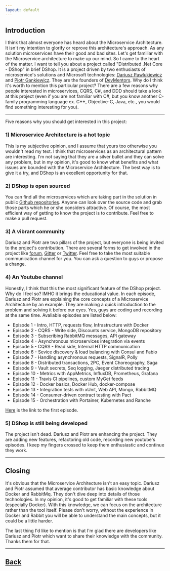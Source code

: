 ```yaml
---
layout: default
---
```


## Introduction

I think that almost everyone has heard about the Microservice Architecture.   It isn't my intention to glorify or reprove this architecture's approach.  As any solution microservices have their good and bad sites. Let's get familiar with the Microservice architecture to make up our mind. So I came to the heart of the matter. I want to tell you about a project called "Distributed .Net Core - DShop" in brief DShop. It is a project driven by two enthusiasts of microservice's solutions and Microsoft technologies: [Dariusz Pawlukiewicz](https://www.linkedin.com/in/dariusz-pawlukiewicz-7ba162a2/) and [Piotr Gankiewicz](https://www.linkedin.com/in/piotrgankiewicz/). They are the founders of [DevMentors](https://devmentors.io/). Why do I think it's worth to mention this particular project? There are a few reasons why people interested in microservices, CQRS, C#, and DDD should take a look at this project (even if you are not familiar with C#, but you know another C-family programming language ex. C++, Objective-C, Java, etc., you would find something interesting for you).  

-----------
Five reasons why you should get interested in this project:

### 1) Microservice Architecture is a hot topic
This is my subjective opinion, and I assume that yours too otherwise you wouldn't read my text. I think that microservices as an architectural pattern are interesting.  I'm not saying that they are a silver bullet and they can solve any problem, but in my opinion, it's good to know what benefits and what issues are bounded with the Microservice Architecture. The best way is to give it a try, and DShop is an excellent opportunity for that.

### 2) DShop is open sourced
You can find all the microservices which are taking part in the solution in public [Github repositories](https://github.com/devmentors). Anyone can look over the source code and grab those parts which he or she considers attractive. Of course, the most efficient way of getting to know the project is to contribute. Feel free to make a pull request.

### 3) A vibrant community
Dariusz and Piotr are two pillars of the project, but everyone is being invited to the project's contribution. There are several forms to get involved in the project like [forum](https://forum.devmentors.io/), [Gitter](https://gitter.im/devmentors-io) or [Twitter](https://twitter.com/dev_mentors). Feel free to take the most suitable communication channel for you. You can ask a question to guys or propose a change. 

### 4) An Youtube channel
Honestly, I think that this the most significant feature of the DShop project. Why do I feel so? IMHO it brings the educational value. In each episode, Dariusz and Piotr are explaining the core concepts of a Microservice Architecture by an example. They are making a quick introduction to the problem and solving it before our eyes. Yes, guys are coding and recording at the same time. Avaliable episodes are listed below:
- Episode 1 - Intro, HTTP, requests flow, Infrastructure with Docker
- Episode 2 - CQRS - Write side, Discounts service, MongoDB repository
- Episode 3 - Subscribing RabbitMQ messages, API gateway
- Episode 4 - Asynchronous microservices integration via events
- Episode 5 - CQRS - Read side, Internal HTTP communication
- Episode 6 - Sevice discovery & load balancing with Consul and Fabio
- Episode 7 - Handling asynchronous requests, SignalR, Polly
- Episode 8 - Distributed transactions, 2PC, Event Choreography, Saga
- Episode 9 - Vault secrets, Seq logging, Jaeger distributed tracing
- Episode 10 - Metrics with AppMetrics, InfluxDB, Prometheus, Grafana
- Episode 11 - Travis CI pipelines, custom MyGet feeds
- Episode 12 - Docker basics, Docker Hub, docker-compose
- Episode 13 - Integration tests with xUnit, Web API, Mongo, RabbitMQ
- Episode 14 - Consumer-driven contract testing with Pact
- Episode 15 - Orchestration with Portainer, Kubernetes and Ranche

[Here](https://www.youtube.com/watch?v=s4fd3PRlOcw) is the link to the first episode.

### 5) DShop is still being developed

The project isn't dead. Dariusz and Piotr are enhancing the project. They are adding new features, refactoring old code, recording new youtube's episodes. I keep my fingers crossed to keep them enthusiastic and continue they work. 

-----------
## Closing

It's obvious that the Microservice Architecture isn't an easy topic. Dariusz and Piotr assumed that average contributor has basic knowledge about Docker and RabbitMq. They don't dive deep into details of those technologies. In my opinion, it's good to get familiar with these tools (especially Docker). With this knowledge, we can focus on the architecture rather than the tool itself.  Please don't worry, without the experience in Docker and Rabbit you will be able to understand the main concepts, but it could be a little harder. 

The last thing I'd like to mention is that I'm glad there are developers like Dariusz and Piotr which want to share their knowledge with the community. Thanks them for that. 

___    

## [Back](/)